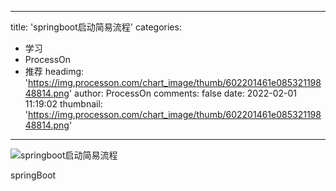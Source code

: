 
---
title: 'springboot启动简易流程'
categories: 
 - 学习
 - ProcessOn
 - 推荐
headimg: 'https://img.processon.com/chart_image/thumb/602201461e08532119848814.png'
author: ProcessOn
comments: false
date: 2022-02-01 11:19:02
thumbnail: 'https://img.processon.com/chart_image/thumb/602201461e08532119848814.png'
---

<div>   
<img class="thumb" alt="springboot启动简易流程" src="https://img.processon.com/chart_image/thumb/602201461e08532119848814.png" referrerpolicy="no-referrer">
<p>springBoot</p>  
</div>
            